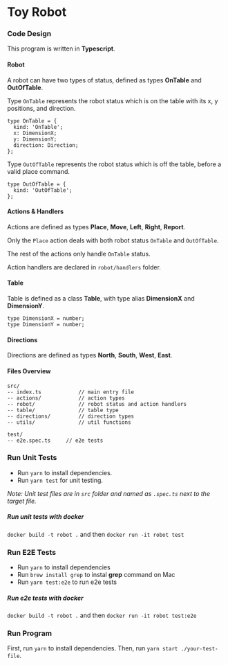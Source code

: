 # Toy Robot

### Code Design

This program is written in **Typescript**.

#### Robot

A robot can have two types of status, defined as types **OnTable** and **OutOfTable**.

Type `OnTable` represents the robot status which is on the table with its x, y positions, and direction.

```
type OnTable = {
  kind: 'OnTable';
  x: DimensionX;
  y: DimensionY;
  direction: Direction;
};
```

Type `OutOfTable` represents the robot status which is off the table, before a valid place command.
```
type OutOfTable = {
  kind: 'OutOfTable';
};
```

#### Actions & Handlers

Actions are defined as types **Place**, **Move**, **Left**, **Right**, **Report**.

Only the `Place` action deals with both robot status `OnTable` and `OutOfTable`.

The rest of the actions only handle `OnTable` status.

Action handlers are declared in `robot/handlers` folder.

#### Table

Table is defined as a class **Table**, with type alias **DimensionX** and **DimensionY**.

```
type DimensionX = number;
type DimensionY = number;
```

#### Directions

Directions are defined as types **North**, **South**, **West**, **East**.

#### Files Overview

```
src/
-- index.ts            // main entry file
-- actions/            // action types
-- robot/              // robot status and action handlers
-- table/              // table type
-- directions/         // direction types
-- utils/              // util functions

test/
-- e2e.spec.ts     // e2e tests
```

### Run Unit Tests

- Run `yarn` to install dependencies.
- Run `yarn test` for unit testing.

*Note: Unit test files are in `src` folder and named as `.spec.ts` next to the target file.*

##### Run unit tests with docker

`docker build -t robot .` and then `docker run -it robot test`

### Run E2E Tests

- Run `yarn` to install dependencies
- Run `brew install grep` to instal **grep** command on Mac
- Run `yarn test:e2e` to run e2e tests

##### Run e2e tests with docker

`docker build -t robot .` and then `docker run -it robot test:e2e`

### Run Program

First, run `yarn` to install dependencies.
Then, run `yarn start ./your-test-file`.